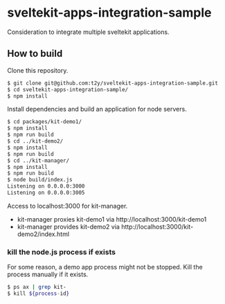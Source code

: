 # sveltekit-apps-integration-sample

Consideration to integrate multiple sveltekit applications.

## How to build

Clone this repository.

```bash
$ git clone git@github.com:t2y/sveltekit-apps-integration-sample.git
$ cd sveltekit-apps-integration-sample/
$ npm install
```

Install dependencies and build an application for node servers.

```bash
$ cd packages/kit-demo1/
$ npm install
$ npm run build
$ cd ../kit-demo2/
$ npm install
$ npm run build
$ cd ../kit-manager/
$ npm install
$ npm run build
$ node build/index.js
Listening on 0.0.0.0:3000
Listening on 0.0.0.0:3005
```

Access to localhost:3000 for kit-manager.

* kit-manager proxies kit-demo1 via http://localhost:3000/kit-demo1
* kit-manager provides kit-demo2 via http://localhost:3000/kit-demo2/index.html

### kill the node.js process if exists

For some reason, a demo app process might not be stopped. Kill the process manually if it exists.

```bash
$ ps ax | grep kit-
$ kill ${process-id}
```
